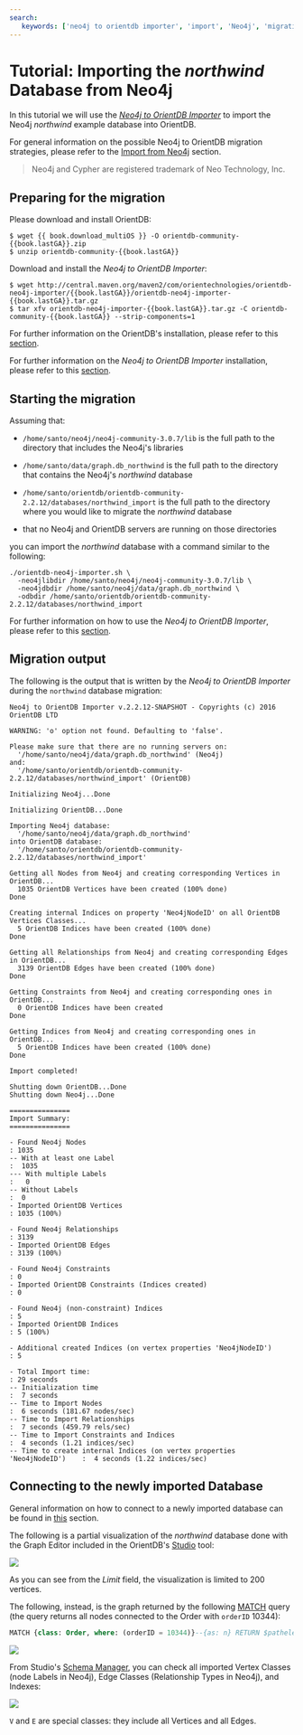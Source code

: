 ```yaml
---
search:
   keywords: ['neo4j to orientdb importer', 'import', 'Neo4j', 'migration', 'northwind', 'cypher', 'tutorial']
---
```


# Tutorial: Importing the *northwind* Database from Neo4j

In this tutorial we will use the [_Neo4j to OrientDB Importer_](OrientDB-Neo4j-Importer.md) to import the Neo4j *northwind* example database into OrientDB.

For general information on the possible Neo4j to OrientDB migration strategies, please refer to the [Import from Neo4j](Import-from-Neo4j-into-OrientDB.md) section. 

>Neo4j and Cypher are registered trademark of Neo Technology, Inc.


## Preparing for the migration

Please download and install OrientDB:

<pre><code class="lang-sh">$ wget {{ book.download_multiOS }} -O orientdb-community-{{book.lastGA}}.zip
$ unzip orientdb-community-{{book.lastGA}}</code></pre>

Download and install the _Neo4j to OrientDB Importer_:

<pre><code class="lang-sh">$ wget http://central.maven.org/maven2/com/orientechnologies/orientdb-neo4j-importer/{{book.lastGA}}/orientdb-neo4j-importer-{{book.lastGA}}.tar.gz
$ tar xfv orientdb-neo4j-importer-{{book.lastGA}}.tar.gz -C orientdb-community-{{book.lastGA}} --strip-components=1 </code></pre>

For further information on the OrientDB's installation, please refer to this [section](Tutorial-Installation.md).

For further information on the _Neo4j to OrientDB Importer_ installation, please refer to this [section](OrientDB-Neo4j-Importer.md#installation).


## Starting the migration

Assuming that:

* `/home/santo/neo4j/neo4j-community-3.0.7/lib` is the full path to the directory that includes the Neo4j's libraries

* `/home/santo/data/graph.db_northwind` is the full path to the directory that contains the Neo4j's _northwind_ database

* `/home/santo/orientdb/orientdb-community-2.2.12/databases/northwind_import` is the full path to the directory where you would like to migrate the _northwind_ database

* that no Neo4j and OrientDB servers are running on those directories

you can import the _northwind_ database with a command similar to the following:

```
./orientdb-neo4j-importer.sh \
  -neo4jlibdir /home/santo/neo4j/neo4j-community-3.0.7/lib \
  -neo4jdbdir /home/santo/neo4j/data/graph.db_northwind \
  -odbdir /home/santo/orientdb/orientdb-community-2.2.12/databases/northwind_import
```

For further information on how to use the _Neo4j to OrientDB Importer_, please refer to this [section](OrientDB-Neo4j-Importer.md#usage).


## Migration output

The following is the output that is written by the _Neo4j to OrientDB Importer_ during the `northwind` database migration:

```
Neo4j to OrientDB Importer v.2.2.12-SNAPSHOT - Copyrights (c) 2016 OrientDB LTD

WARNING: 'o' option not found. Defaulting to 'false'.

Please make sure that there are no running servers on:
  '/home/santo/neo4j/data/graph.db_northwind' (Neo4j)
and:
  '/home/santo/orientdb/orientdb-community-2.2.12/databases/northwind_import' (OrientDB)

Initializing Neo4j...Done

Initializing OrientDB...Done

Importing Neo4j database:
  '/home/santo/neo4j/data/graph.db_northwind'
into OrientDB database:
  '/home/santo/orientdb/orientdb-community-2.2.12/databases/northwind_import'

Getting all Nodes from Neo4j and creating corresponding Vertices in OrientDB...
  1035 OrientDB Vertices have been created (100% done)
Done

Creating internal Indices on property 'Neo4jNodeID' on all OrientDB Vertices Classes...
  5 OrientDB Indices have been created (100% done)
Done

Getting all Relationships from Neo4j and creating corresponding Edges in OrientDB...
  3139 OrientDB Edges have been created (100% done)
Done

Getting Constraints from Neo4j and creating corresponding ones in OrientDB...
  0 OrientDB Indices have been created
Done

Getting Indices from Neo4j and creating corresponding ones in OrientDB...
  5 OrientDB Indices have been created (100% done)
Done

Import completed!

Shutting down OrientDB...Done
Shutting down Neo4j...Done

===============
Import Summary:
===============

- Found Neo4j Nodes                                                        : 1035
-- With at least one Label                                                 :  1035
--- With multiple Labels                                                   :   0
-- Without Labels                                                          :  0
- Imported OrientDB Vertices                                               : 1035 (100%)

- Found Neo4j Relationships                                                : 3139
- Imported OrientDB Edges                                                  : 3139 (100%)

- Found Neo4j Constraints                                                  : 0
- Imported OrientDB Constraints (Indices created)                          : 0

- Found Neo4j (non-constraint) Indices                                     : 5
- Imported OrientDB Indices                                                : 5 (100%)

- Additional created Indices (on vertex properties 'Neo4jNodeID')          : 5

- Total Import time:                                                       : 29 seconds
-- Initialization time                                                     :  7 seconds
-- Time to Import Nodes                                                    :  6 seconds (181.67 nodes/sec)
-- Time to Import Relationships                                            :  7 seconds (459.79 rels/sec)
-- Time to Import Constraints and Indices                                  :  4 seconds (1.21 indices/sec)
-- Time to create internal Indices (on vertex properties 'Neo4jNodeID')    :  4 seconds (1.22 indices/sec)
```


## Connecting to the newly imported Database

General information on how to connect to a newly imported database can be found in [this](OrientDB-Neo4j-Importer.md#connecting-to-the-newly-imported-database) section. 

The following is a partial visualization of the _northwind_ database done with the Graph Editor included in the OrientDB's [Studio](studio/Studio-Home-page.md) tool:

![](images/import_from_neo4j/northwind/northwind_graph_editor.PNG)

As you can see from the _Limit_ field, the visualization is limited to 200 vertices.

The following, instead, is the graph returned by the following [MATCH](sql/SQL-Match.md) query (the query returns all nodes connected to the Order with `orderID` 10344):

```sql
MATCH {class: Order, where: (orderID = 10344)}--{as: n} RETURN $pathelements
```

![](images/import_from_neo4j/northwind/northwind_match_query.PNG)

From Studio's [Schema Manager](studio/Studio-Schema.md), you can check all imported Vertex Classes (node Labels in Neo4j), Edge Classes (Relationship Types in Neo4j), and Indexes:

![](images/import_from_neo4j/northwind/northwind_schema_manager.PNG)

`V` and `E` are special classes: they include all Vertices and all Edges.
